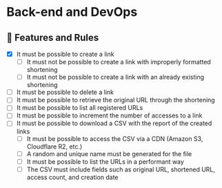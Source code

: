 # Back-end and DevOps

## 🚀 Features and Rules

- [x] It must be possible to create a link
  - [ ] It must not be possible to create a link with improperly formatted shortening
  - [ ] It must not be possible to create a link with an already existing shortening
- [ ] It must be possible to delete a link
- [ ] It must be possible to retrieve the original URL through the shortening
- [ ] It must be possible to list all registered URLs
- [ ] It must be possible to increment the number of accesses to a link
- [ ] It must be possible to download a CSV with the report of the created links
  - [ ] It must be possible to access the CSV via a CDN (Amazon S3, Cloudflare R2, etc.)
  - [ ] A random and unique name must be generated for the file
  - [ ] It must be possible to list the URLs in a performant way
  - [ ] The CSV must include fields such as original URL, shortened URL, access count, and creation date
